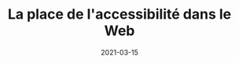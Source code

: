 ---
name: S01E01
title: La place de l'accessibilité dans le Web
subtitle: ''
date: 2021-03-15
time: 12h15
tags: [ 'episodes']
locale: 'fr'
layout: 'layouts/episodes'
templateEngineOverride: '11ty.js,md'
chronicles:
  - meteo_du_web:
      presenters: 
        - wassim_chegham
      links:
        - https://twitter.com/manekinekko/status/1371792844810256387?s=20
  - entretien:
      presenters:
        - stephanie_moallic
      guests:
        - cecile_freyd_foucault
        - fanny_demey
  - weekly_project:
      title: Intro à Snowpack
      presenters: 
        - emmanuel_demey
  - annecdote_historique:
      title: Mother of all demos
      presenters:
        - noel_mace
references: # specific links to the episode
  youtube: https://www.youtube.com/watch?v=czAx81Upp_U&t=1645s
  spotify: https://open.spotify.com/episode/5eMDB145JWIGiYXnR7sI0W?si=f53700a15a834da8
  sketchnote: https://twitter.com/ptibulle/status/1373698556721254400?s=20
---
